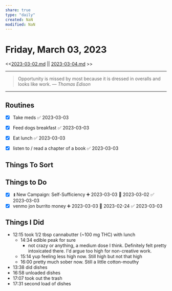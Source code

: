 ```yaml
---
share: true
type: "daily"
created: NaN 
modified: NaN
---
```

# Friday, March 03, 2023
<<[2023-03-02.md](./2023-03-02.md) || [2023-03-04.md](./2023-03-04.md) >>

---

> Opportunity is missed by most because it is dressed in overalls and looks like work.
> — <cite>Thomas Edison</cite>

---
 
## Routines
- [x] Take meds ✅ 2023-03-03
- [x] Feed dogs breakfast ✅ 2023-03-03
- [x] Eat lunch ✅ 2023-03-03
- [x] listen to / read a chapter of a book ✅ 2023-03-03


## Things To Sort
## Things to Do
- [x] ⏫ New Campaign: Self-Sufficiency ➕ 2023-03-03 📅 2023-03-02 ✅ 2023-03-03
- [x] venmo jon burrito money ➕ 2023-03-03 📅 2023-02-24 ✅ 2023-03-03	

## Things I Did
- 12:15 took 1/2 tbsp cannabutter (~100 mg THC) with lunch
	- 14:34 edible peak for sure
		- not crazy or anything, a medium dose I think.  Definitely felt pretty intoxicated there.  I'd argue too high for non-creative work.
	- 15:14 yup feeling less high now.  Still high but not that high
	- 16:00 pretty much sober now.  Still a little cotton-mouthy
- 13:38 did dishes
- 16:58 unloaded dishes
- 17:07 took out the trash
- 17:31 second load of dishes




